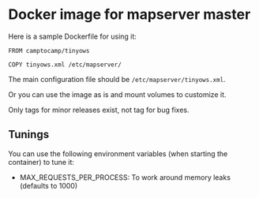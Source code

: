 # Docker image for mapserver master

Here is a sample Dockerfile for using it:
```
FROM camptocamp/tinyows

COPY tinyows.xml /etc/mapserver/
```

The main configuration file should be `/etc/mapserver/tinyows.xml`.

Or you can use the image as is and mount volumes to customize it.

Only tags for minor releases exist, not tag for bug fixes.

## Tunings

You can use the following environment variables (when starting the container)
to tune it:
* MAX_REQUESTS_PER_PROCESS: To work around memory leaks (defaults to 1000)

